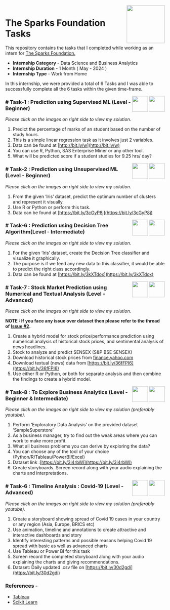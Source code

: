 <img align = right height = 120 width = 120 src = https://www.thesparksfoundationsingapore.org/images/logo_small.png>

#  The Sparks Foundation Tasks


This repository contains the tasks that I completed while working as an intern for [The Sparks Foundation.](https://www.thesparksfoundationsingapore.org/)
- **Internship Category** - Data Science and Business Analytics
- **Internship Duration** - 1 Month ( May - 2024 )
- **Internship Type** - Work from Home

In this internship, we were provided a total of 6 Tasks and I was able to successfully complete all the 6 tasks within the given time-frame.

[<img align = right height = 50 width = 50 src = https://cdn4.iconfinder.com/data/icons/social-media-and-logos-11/32/Logo_Youtube-512.png>](https://youtu.be/ePDA-9p19fw)
[<img align = right height = 50 width = 50 src = https://cdn4.iconfinder.com/data/icons/project-management-4-2/65/161-512.png>](https://github.com/kritika-srivastava/The-Sparks-Foundation-Tasks/blob/master/Task-1_Linear_Regression.ipynb)


### # Task-1 : Prediction using Supervised ML (Level - Beginner)
_Please click on the images on right side to view my solution._

1. Predict the percentage of marks of an student based on the number of study hours.
1. This is a simple linear regression task as it involves just 2 variables.
1. Data can be found at [http://bit.ly/w](http://bit.ly/w)
1. You can use R, Python, SAS Enterprise Miner or any other tool.
1. What will be predicted score if a student studies for 9.25 hrs/ day?

[<img align = right height = 50 width = 50 src = https://cdn4.iconfinder.com/data/icons/social-media-and-logos-11/32/Logo_Youtube-512.png>](https://youtu.be/Uv-d6PRphp4)
[<img align = right height = 50 width = 50 src = https://cdn4.iconfinder.com/data/icons/project-management-4-2/65/161-512.png>](https://github.com/kritika-srivastava/The-Sparks-Foundation-Tasks/blob/master/Task-2_Clustering.ipynb)

### # Task-2 : Prediction using Unsupervised ML (Level - Beginner)
_Please click on the images on right side to view my solution._

1. From the given ‘Iris’ dataset, predict the optimum number of clusters and represent it visually.
1. Use R or Python or perform this task.
1. Data can be found at [https://bit.ly/3cGyP8j](https://bit.ly/3cGyP8j)

[<img align = right height = 50 width = 50 src = https://cdn4.iconfinder.com/data/icons/social-media-and-logos-11/32/Logo_Youtube-512.png>](https://youtu.be/VlBGJgLoGIc)
[<img align = right height = 50 width = 50 src = https://cdn4.iconfinder.com/data/icons/project-management-4-2/65/161-512.png>](https://github.com/kritika-srivastava/The-Sparks-Foundation-Tasks/blob/master/Task-3_Decision_Tree.ipynb)

### # Task-6 : Prediction using Decision Tree Algorithm(Level - Intermediate)
_Please click on the images on right side to view my solution._

1. For the given ‘Iris’ dataset, create the Decision Tree classifier and visualize it graphically.
1. The purpose is if we feed any new data to this classifier, it would be able to predict the right class accordingly.
1. Data can be found at [https://bit.ly/3kXTdox](https://bit.ly/3kXTdox)

[<img align = right height = 50 width = 50 src = https://cdn4.iconfinder.com/data/icons/social-media-and-logos-11/32/Logo_Youtube-512.png>](https://youtu.be/sL00unmrVKU)
[<img align = right height = 50 width = 50 src = https://cdn4.iconfinder.com/data/icons/project-management-4-2/65/161-512.png>](https://github.com/kritika-srivastava/The-Sparks-Foundation-Tasks/blob/master/Task-4_Stock_Price.ipynb)

### # Task-7 : Stock Market Prediction using Numerical and Textual Analysis (Level - Advanced)
_Please click on the images on right side to view my solution._

**NOTE : If you face any issue over dataset then please refer to the thread of [Issue #2](https://github.com/kritika-srivastava/The-Sparks-Foundation-Tasks/issues/2).**

1. Create a hybrid model for stock price/performance prediction using numerical analysis of historical stock prices, and sentimental analysis of news headlines.
1. Stock to analyze and predict SENSEX (S&P BSE SENSEX)
1. Download historical stock prices from [finance.yahoo.com](https://finance.yahoo.com/?guccounter=1)
1. Download textual (news) data from [https://bit.ly/36fFPI6](https://bit.ly/36fFPI6)
1. Use either R or Python, or both for separate analysis and then combine the findings to create a hybrid model.

[<img align = right height = 50 width = 50 src = https://cdn4.iconfinder.com/data/icons/social-media-and-logos-11/32/Logo_Youtube-512.png>](https://youtu.be/N4AFlnEoigk)
[<img align = right height = 50 width = 50 src = https://cdn4.iconfinder.com/data/icons/project-management-4-2/65/161-512.png>](https://github.com/kritika-srivastava/The-Sparks-Foundation-Tasks/blob/master/Task-5_Superstore.xlsx)

### # Task-8 : To Explore Business Analytics (Level - Beginner & Intermediate)
_Please click on the images on right side to view my solution (preferably youtube)._

1. Perform ‘Exploratory Data Analysis’ on the provided dataset ‘SampleSuperstore’
1. As a business manager, try to find out the weak areas where you can work to make more profit.
1. What all business problems you can derive by exploring the data?
1. You can choose any of the tool of your choice (Python/R/Tableau/PowerBI/Excel)
1. Dataset link :[https://bit.ly/3i4rbWl](https://bit.ly/3i4rbWl)
1. Create storyboards. Screen record along with your audio explaining the charts and interpretations.

[<img align = right height = 50 width = 50 src = https://cdn4.iconfinder.com/data/icons/social-media-and-logos-11/32/Logo_Youtube-512.png>](https://youtu.be/PLASL3p3i3Y)
[<img align = right height = 50 width = 50 src = https://cdn4.iconfinder.com/data/icons/project-management-4-2/65/161-512.png>](https://github.com/kritika-srivastava/The-Sparks-Foundation-Tasks/blob/master/Task-6_Covid19.twb)

### # Task-6 : Timeline Analysis : Covid-19 (Level - Advanced)
_Please click on the images on right side to view my solution (preferably youtube)._

1. Create a storyboard showing spread of Covid 19 cases in your country or any region (Asia, Europe, BRICS etc)
1. Use animation, timeline and annotations to create attractive and interactive dashboards and story
1. Identify interesting patterns and possible reasons helping Covid 19 spread with basic as well as advanced charts
1. Use Tableau or Power BI for this task
1. Screen record the completed storyboard along with your audio explaining the charts and giving recommendations.
1. Dataset: Daily updated .csv file on [https://bit.ly/30d2gdi](https://bit.ly/30d2gdi)


 ### References -
 - [Tableau](https://help.tableau.com/v2018.3/offline/en-us/tableau_desktop.pdf) 
 - [Scikit Learn](https://scikit-learn.org/stable/)
 







